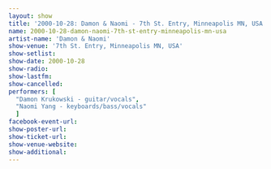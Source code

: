 ```yaml
---
layout: show
title: '2000-10-28: Damon & Naomi - 7th St. Entry, Minneapolis MN, USA'
name: 2000-10-28-damon-naomi-7th-st-entry-minneapolis-mn-usa
artist-name: 'Damon & Naomi'
show-venue: '7th St. Entry, Minneapolis MN, USA'
show-setlist: 
show-date: 2000-10-28
show-radio: 
show-lastfm: 
show-cancelled: 
performers: [
  "Damon Krukowski - guitar/vocals",
  "Naomi Yang - keyboards/bass/vocals"
  ]
facebook-event-url: 
show-poster-url: 
show-ticket-url: 
show-venue-website: 
show-additional: 
---
```


